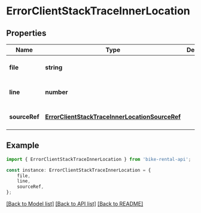 # ErrorClientStackTraceInnerLocation


## Properties

Name | Type | Description | Notes
------------ | ------------- | ------------- | -------------
**file** | **string** |  | [optional] [default to undefined]
**line** | **number** |  | [optional] [default to undefined]
**sourceRef** | [**ErrorClientStackTraceInnerLocationSourceRef**](ErrorClientStackTraceInnerLocationSourceRef.md) |  | [optional] [default to undefined]

## Example

```typescript
import { ErrorClientStackTraceInnerLocation } from 'bike-rental-api';

const instance: ErrorClientStackTraceInnerLocation = {
    file,
    line,
    sourceRef,
};
```

[[Back to Model list]](../README.md#documentation-for-models) [[Back to API list]](../README.md#documentation-for-api-endpoints) [[Back to README]](../README.md)
